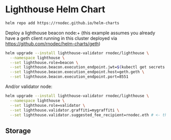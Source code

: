 # Lighthouse Helm Chart
```bash
helm repo add https://rnodec.github.io/helm-charts
```

Deploy a lighthouse beacon node:+
(this example assumes you already have a geth client running in this cluster deployed via https://github.com/rnodec/helm-charts/geth)
```bash
helm upgrade --install lighthouse-validator rnodec/lighthouse \
  --namespace lighthouse \
  --set lighthouse.role=beacon \
  --set lighthouse.beacon.execution_endpoint.jwt=$(kubectl get secrets -n geth geth-jwt -ojsonpath='{.data.jwt}' | base64 -d) \
  --set lighthouse.beacon.execution_endpoint.host=geth.geth \
  --set lighthouse.beacon.execution_endpoint.port=8551
```
And/or validator node:
```bash
helm upgrade --install lighthouse-validator rnodec/lighthouse \
  --namespace lighthouse \
  --set lighthouse.role=validator \
  --set lighthouse.validator.graffiti=mygraffiti \
  --set lighthouse.validator.suggested_fee_recipient=rnodec.eth # <- thats a joke, dont use that
```

## Storage